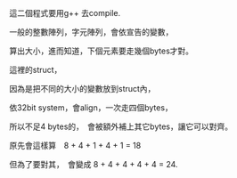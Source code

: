 
這二個程式要用g++ 去compile.

一般的整數陣列，字元陣列，會依宣告的變數，

算出大小，進而知道，下個元素要走幾個bytes才對。

這裡的struct，

因為是把不同的大小的變數放到struct內，　

依32bit system，會align，一次走四個bytes，

所以不足4 bytes的，　會被額外補上其它bytes，讓它可以對齊。

原先會這樣算　8 + 4 + 1 + 4 + 1 = 18

但為了要對其，　會變成 8 + 4 + 4 + 4 + 4 = 24.
